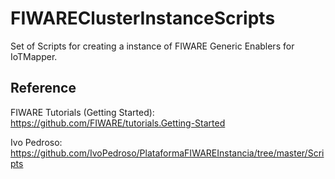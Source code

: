 # FIWAREClusterInstanceScripts
Set of Scripts for creating a instance of FIWARE Generic Enablers for IoTMapper.

## Reference

FIWARE Tutorials (Getting Started): https://github.com/FIWARE/tutorials.Getting-Started

Ivo Pedroso: https://github.com/IvoPedroso/PlataformaFIWAREInstancia/tree/master/Scripts
